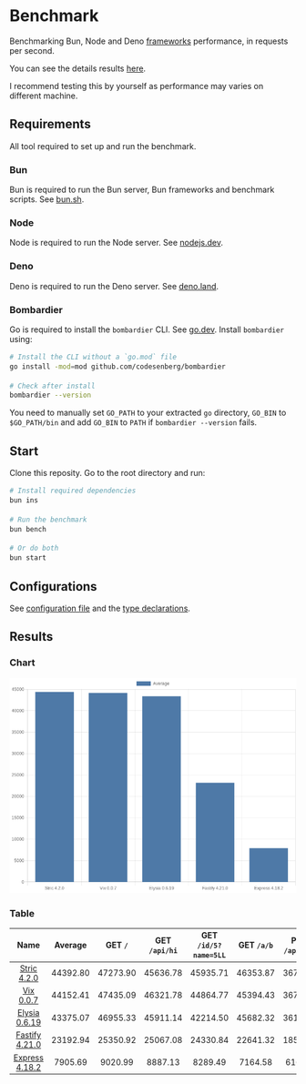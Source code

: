 # Benchmark
Benchmarking Bun, Node and Deno [frameworks](/src) performance, in requests per second.

You can see the details results [here](/results/index.md). 

I recommend testing this by yourself as performance may varies on different machine.

## Requirements
All tool required to set up and run the benchmark.

### Bun
Bun is required to run the Bun server, Bun frameworks and benchmark scripts. See [bun.sh](https://bun.sh).

### Node
Node is required to run the Node server. See [nodejs.dev](https://nodejs.dev).

### Deno
Deno is required to run the Deno server. See [deno.land](https://deno.land).

### Bombardier
Go is required to install the `bombardier` CLI. See [go.dev](https://go.dev).
Install `bombardier` using:
```bash
# Install the CLI without a `go.mod` file
go install -mod=mod github.com/codesenberg/bombardier

# Check after install
bombardier --version
```
You need to manually set `GO_PATH` to your extracted `go` directory, `GO_BIN` to `$GO_PATH/bin` and add `GO_BIN` to `PATH` if `bombardier --version` fails.

## Start
Clone this reposity. Go to the root directory and run:
```bash
# Install required dependencies
bun ins

# Run the benchmark
bun bench

# Or do both
bun start
```

## Configurations
See [configuration file](/config.ts) and the [type declarations](/lib/types.ts). 

## Results

### Chart
![Chart](/results/chart.png)

### Table 


| Name | Average | GET `/` | GET `/api/hi` | GET `/id/5?name=5LL` | GET `/a/b` | POST `/api/json` |
|  :---: | :---: | :---: | :---: | :---: | :---: | :---: |
| [Stric 4.2.0](/results/main/Stric) | 44392.80 | 47273.90 | 45636.78 | 45935.71 | 46353.87 | 36763.73 |
| [Vix 0.0.7](/results/main/Vix) | 44152.41 | 47435.09 | 46321.78 | 44864.77 | 45394.43 | 36745.97 |
| [Elysia 0.6.19](/results/main/Elysia) | 43375.07 | 46955.33 | 45911.14 | 42214.50 | 45682.32 | 36112.05 |
| [Fastify 4.21.0](/results/main/Fastify) | 23192.94 | 25350.92 | 25067.08 | 24330.84 | 22641.32 | 18574.56 |
| [Express 4.18.2](/results/main/Express) | 7905.69 | 9020.99 | 8887.13 | 8289.49 | 7164.58 | 6166.25 |